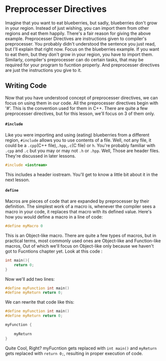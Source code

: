 # Preprocesser Directives 
Imagine that you want to eat blueberries, but sadly, blueberries don't grow in your region. Instead of just wishing, you can import them from other regions and eat them happily.
There's a fair reason for giving the above example.
Preprocesser Directives are instructions given to compiler's preprocesser. You probably didn't understood the sentence you just read, but I'll explain that right now.
Focus on the blueberries example. If you want to eat them, but they don't grow in your region, you have to import them. Similarly, compiler's preprocesser can do certain tasks, that may be required for your program to fucntion properly.
And preprocesser directives are just the instructions you give to it.
## Writing Code
Now that you have understood concept of preprocesser directives, we can focus on using them in our code.
All the preprocesser directives begin with '#'. This is the convention used for them in C++.
There are quite a few preprocesser directives, but for this lesson, we'll focus on 3 of them only.
#### `#include`
Like you were importing and using (eating) blueberries from a different region, `#include` allows you to use contents of a file. Well, not any file, it could be a `.cpp`(C++ file),`.hpp`,`.c`(C file) or `h`. You're probably familiar with `.cpp` and `.c` but you may or may not `.h` or `.hpp`. Well, Those are header files. They're discussed in later lessons.
```cpp
#include <iostream>
```
This includes a header iostream. You'll get to know a little bit about it in the next lesson.
#### `define`
Macros are pieces of code that are expanded by preprocesser by their definition.
The simplest work of a macro is, whenever the compiler sees a macro in your code, it replaces that macro with its defined value.
Here's how you would define a macro in a line of code:
```cpp
#define myMacro 0
```
This is an Object-like macro.
There are quite a few types of macros, but in practical terms, most commonly used ones are Object-like and Function-like macros, Out of which we'll focus on Object-like only because we haven't got to Fucntions chapter yet.
Look at this code :
```cpp
int main(){
    return 0;
}
```
Now we'll add two lines:
```cpp
#define myFunction int main()
#define myReturn return 0;
```
We can rewrite that code like this:
```cpp
#define myFunction int main()
#define myReturn return 0;

myFunction {
    
    myReturn
}
```
Quite Cool, Right? myFucntion gets replaced with `int main()` and `myReturn` gets replaced with `return 0;`, resulting in proper execution of code.
